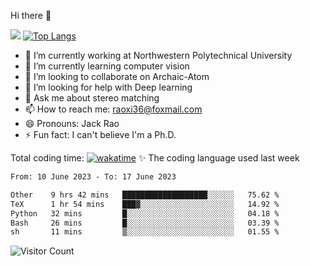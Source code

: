 Hi there 👋

![](https://github-readme-stats.vercel.app/api?username=ZhiboRao)
[![Top Langs](https://github-readme-stats.vercel.app/api/top-langs/?username=ZhiboRao&layout=compact)](https://github.com/anuraghazra/github-readme-stats)

- 🔭 I’m currently working at Northwestern Polytechnical University
- 🌱 I’m currently learning computer vision
- 👯 I’m looking to collaborate on Archaic-Atom
- 🤔 I’m looking for help with Deep learning
- 💬 Ask me about stereo matching
- 📫 How to reach me: raoxi36@foxmail.com
- 😄 Pronouns: Jack Rao
- ⚡ Fun fact: I can't believe I'm a Ph.D.

Total coding time: [![wakatime](https://wakatime.com/badge/user/51ec5ec7-4742-4243-9eea-732ade32c0b7.svg)](https://wakatime.com/@51ec5ec7-4742-4243-9eea-732ade32c0b7)
✨ The coding language used last week 
<!--START_SECTION:waka-->
```txt
From: 10 June 2023 - To: 17 June 2023

Other    9 hrs 42 mins   ███████████████████░░░░░░   75.62 %
TeX      1 hr 54 mins    ███▓░░░░░░░░░░░░░░░░░░░░░   14.92 %
Python   32 mins         █░░░░░░░░░░░░░░░░░░░░░░░░   04.18 %
Bash     26 mins         █░░░░░░░░░░░░░░░░░░░░░░░░   03.39 %
sh       11 mins         ▒░░░░░░░░░░░░░░░░░░░░░░░░   01.55 %
```

<!--END_SECTION:waka-->

![Visitor Count](https://profile-counter.glitch.me/Raohaocheng/count.svg)
